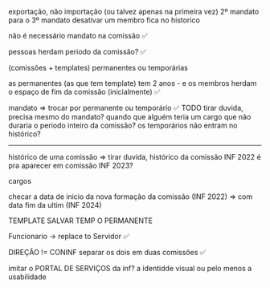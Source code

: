 exportação, não importação (ou talvez apenas na primeira vez)
2º mandato para o 3º mandato
desativar um membro fica no historico

não é necessário mandato na comissão ✅

pessoas herdam periodo da comissão? ✅

(comissões + templates) permanentes ou temporárias

as permanentes (as que tem template) tem 2 anos - e os membros herdam o espaço de fim da comissão (inicialmente) ✅

mandato => trocar por permanente ou temporário ✅ TODO tirar duvida, precisa mesmo do mandato? quando que alguém teria um cargo que não duraria o periodo inteiro da comissão? os temporários não entram no histórico?

---

histórico de uma comissão => tirar duvida, histórico da comissão INF 2022 é pra aparecer em comissão INF 2023?

cargos

checar a data de inicio da nova formação da comissão (INF 2022) => com data fim da ultim (INF 2024)

TEMPLATE SALVAR TEMP O PERMANENTE

Funcionario -> replace to Servidor ✅

DIREÇÃO != CONINF separar os dois em duas comissões ✅

imitar o PORTAL DE SERVIÇOS da inf? a identidde visual ou pelo menos a usabilidade
